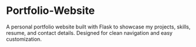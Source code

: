 # Portfolio-Website
A personal portfolio website built with Flask to showcase my projects, skills, resume, and contact details. Designed for clean navigation and easy customization.
